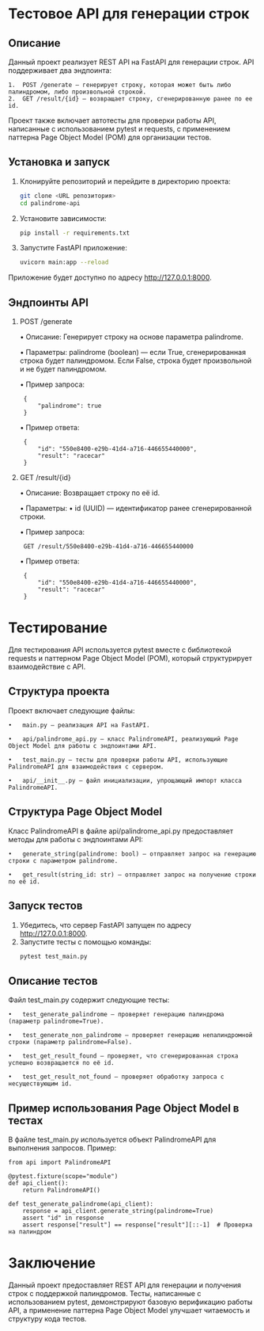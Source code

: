 # Тестовое API для генерации строк

## Описание

Данный проект реализует REST API на FastAPI для генерации строк. API поддерживает два эндпоинта:

	1.	POST /generate — генерирует строку, которая может быть либо палиндромом, либо произвольной строкой.
	2.	GET /result/{id} — возвращает строку, сгенерированную ранее по ее id.

Проект также включает автотесты для проверки работы API, написанные с использованием pytest и requests, с применением паттерна Page Object Model (POM) для организации тестов.

## Установка и запуск

1. Клонируйте репозиторий и перейдите в директорию проекта:
   ```bash
   git clone <URL репозитория>
   cd palindrome-api

2. Установите зависимости:
   ```bash
   pip install -r requirements.txt

3. Запустите FastAPI приложение:
   ```bash
   uvicorn main:app --reload

Приложение будет доступно по адресу http://127.0.0.1:8000.

## Эндпоинты API

1. POST /generate

 	•	Описание: Генерирует строку на основе параметра palindrome.

 	•	Параметры: palindrome (boolean) — если True, сгенерированная строка будет палиндромом. Если False, строка будет произвольной и не будет палиндромом.
	
 	•	Пример запроса:

		{
			"palindrome": true
	   	}


 	•	Пример ответа:

	   	{
			"id": "550e8400-e29b-41d4-a716-446655440000",
			"result": "racecar"
		}

2. GET /result/{id}

 	•	Описание: Возвращает строку по её id.

	•	Параметры:
	•	    id (UUID) — идентификатор ранее сгенерированной строки.

 	•	Пример запроса:

		GET /result/550e8400-e29b-41d4-a716-446655440000

 	•	Пример ответа:

	 	{
		    "id": "550e8400-e29b-41d4-a716-446655440000",
		    "result": "racecar"
		}

# Тестирование 

Для тестирования API используется pytest вместе с библиотекой requests и паттерном Page Object Model (POM), который структурирует взаимодействие с API.

## Структура проекта

Проект включает следующие файлы:

 	•	main.py — реализация API на FastAPI.
 
	•	api/palindrome_api.py — класс PalindromeAPI, реализующий Page Object Model для работы с эндпоинтами API.
 
	•	test_main.py — тесты для проверки работы API, использующие PalindromeAPI для взаимодействия с сервером.
 
	•	api/__init__.py — файл инициализации, упрощающий импорт класса PalindromeAPI.

## Структура Page Object Model

Класс PalindromeAPI в файле api/palindrome_api.py предоставляет методы для работы с эндпоинтами API:

	•	generate_string(palindrome: bool) — отправляет запрос на генерацию строки с параметром palindrome.
 
	•	get_result(string_id: str) — отправляет запрос на получение строки по её id.
 

## Запуск тестов

1.	Убедитесь, что сервер FastAPI запущен по адресу http://127.0.0.1:8000.
2.	Запустите тесты с помощью команды:
	   ```bash
	   pytest test_main.py

## Описание тестов

Файл test_main.py содержит следующие тесты:

	•	test_generate_palindrome — проверяет генерацию палиндрома (параметр palindrome=True).
 
	•	test_generate_non_palindrome — проверяет генерацию непалиндромной строки (параметр palindrome=False).
 
	•	test_get_result_found — проверяет, что сгенерированная строка успешно возвращается по её id.
 
	•	test_get_result_not_found — проверяет обработку запроса с несуществующим id.
 

## Пример использования Page Object Model в тестах

В файле test_main.py используется объект PalindromeAPI для выполнения запросов. Пример:

	from api import PalindromeAPI
	
	@pytest.fixture(scope="module")
	def api_client():
	    return PalindromeAPI()
	
	def test_generate_palindrome(api_client):
	    response = api_client.generate_string(palindrome=True)
	    assert "id" in response
	    assert response["result"] == response["result"][::-1]  # Проверка на палиндром


# Заключение

Данный проект предоставляет REST API для генерации и получения строк с поддержкой палиндромов. Тесты, написанные с использованием pytest, демонстрируют базовую верификацию работы API, а применение паттерна Page Object Model улучшает читаемость и структуру кода тестов.
